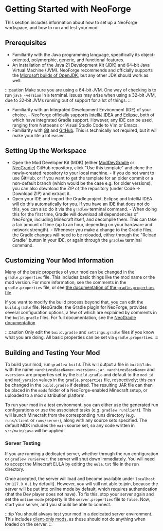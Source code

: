 # Getting Started with NeoForge

This section includes information about how to set up a NeoForge workspace, and how to run and test your mod.

## Prerequisites

- Familiarity with the Java programming language, specifically its object-oriented, polymorphic, generic, and functional features.
- An installation of the Java 21 Development Kit (JDK) and 64-bit Java Virtual Machine (JVM). NeoForge recommends and officially supports the [Microsoft builds of OpenJDK][jdk], but any other JDK should work as well.

:::caution
Make sure you are using a 64-bit JVM. One way of checking is to run `java -version` in a terminal. Issues may arise when using a 32-bit JVM, due to 32-bit JVMs running out of support for a lot of things.
:::

- Familiarity with an Integrated Development Environment (IDE) of your choice.
      - NeoForge officially supports [IntelliJ IDEA][intellij] and [Eclipse][eclipse], both of which have integrated Gradle support. However, any IDE can be used, ranging from Netbeans or Visual Studio Code to Vim or Emacs.
- Familiarity with [Git][git] and [GitHub][github]. This is technically not required, but it will make your life a lot easier.

## Setting Up the Workspace

- Open the Mod Developer Kit (MDK) (either [ModDevGradle][mdgmdk] or [NeoGradle][ngmdk]) GitHub repository, click "Use this template" and clone the newly-created repository to your local machine.
      - If you do not want to use GitHub, or if you want to get the template for an older commit or a non-default branch (which would be the case e.g. for older versions), you can also download the ZIP of the repository (under Code -> Download ZIP) and extract it.
- Open your IDE and import the Gradle project. Eclipse and IntelliJ IDEA will do this automatically for you. If you have an IDE that does not do this, you can also do it via the `gradlew` terminal command.
      - When doing this for the first time, Gradle will download all dependencies of NeoForge, including Minecraft itself, and decompile them. This can take a fair amount of time (up to an hour, depending on your hardware and network strength).
      - Whenever you make a change to the Gradle files, the Gradle changes will need to be reloaded, either through the "Reload Gradle" button in your IDE, or again through the `gradlew` terminal command.

## Customizing Your Mod Information

Many of the basic properties of your mod can be changed in the `gradle.properties` file. This includes basic things like the mod name or the mod version. For more information, see the comments in the `gradle.properties` file, or see [the documentation of the `gradle.properties` file][properties].

If you want to modify the build process beyond that, you can edit the `build.gradle` file. NeoGradle, the Gradle plugin for NeoForge, provides several configuration options, a few of which are explained by comments in the `build.gradle` files. For full documentation, see the [NeoGradle documentation][neogradle].

:::caution
Only edit the `build.gradle` and `settings.gradle` files if you know what you are doing. All basic properties can be set via `gradle.properties`.
:::

## Building and Testing Your Mod

To build your mod, run `gradlew build`. This will output a file in `build/libs` with the name `<archivesBaseName>-<version>.jar`. `<archivesBaseName>` and `<version>` are properties set by the `build.gradle` and default to the `mod_id` and `mod_version` values in the `gradle.properties` file, respectively; this can be changed in the `build.gradle` if desired. The resulting JAR file can then be placed in the `mods` folder of a NeoForge-enabled Minecraft setup, or uploaded to a mod distribution platform.

To run your mod in a test environment, you can either use the generated run configurations or use the associated tasks (e.g. `gradlew runClient`). This will launch Minecraft from the corresponding runs directory (e.g. `runs/client` or `runs/server`), along with any source sets specified. The default MDK includes the `main` source set, so any code written in `src/main/java` will be applied.

### Server Testing

If you are running a dedicated server, whether through the run configuration or `gradlew runServer`, the server will shut down immediately. You will need to accept the Minecraft EULA by editing the `eula.txt` file in the run directory.

Once accepted, the server will load and become available under `localhost` (or `127.0.0.1` by default). However, you will still not able to join, because the server will be put into online mode by default, which requires authentication (that the Dev player does not have). To fix this, stop your server again and set the `online-mode` property in the `server.properties` file to `false`. Now, start your server, and you should be able to connect.

:::tip
You should always test your mod in a dedicated server environment. This includes [client-only mods][client], as these should not do anything when loaded on the server.
:::

[client]: ../concepts/sides.md
[eclipse]: https://www.eclipse.org/downloads/
[git]: https://www.git-scm.com/
[github]: https://github.com/
[intellij]: https://www.jetbrains.com/idea/
[jdk]: https://learn.microsoft.com/en-us/java/openjdk/download#openjdk-21
[mdgmdk]: https://github.com/NeoForgeMDKs/MDK-1.21-ModDevGradle
[ngmdk]: https://github.com/NeoForgeMDKs/MDK-1.21-NeoGradle
[neogradle]: https://docs.neoforged.net/neogradle/docs/
[properties]: modfiles.md#gradleproperties
